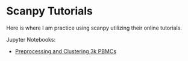 # Scanpy Tutorials

Here is where I am practice using scanpy utilizing their online tutorials.

Jupyter Notebooks:

- [Preprocessing and Clustering 3k PBMCs](./Clustering/clustering_tutorial.ipynb)
